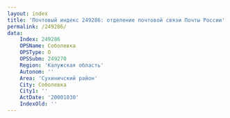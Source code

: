 ```yaml
---
layout: index
title: 'Почтовый индекс 249286: отделение почтовой связи Почты России'
permalink: /249286/
data:
    Index: 249286
    OPSName: Соболевка
    OPSType: О
    OPSSubm: 249270
    Region: 'Калужская область'
    Autonom: ''
    Area: 'Сухиничский район'
    City: Соболевка
    City1: ''
    ActDate: '20001030'
    IndexOld: ''
---
```

